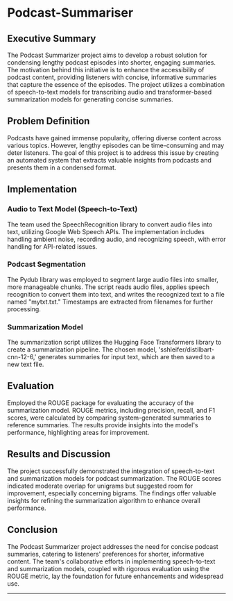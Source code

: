 # Podcast-Summariser

## Executive Summary

The Podcast Summarizer project aims to develop a robust solution for condensing lengthy podcast episodes into shorter, engaging summaries. The motivation behind this initiative is to enhance the accessibility of podcast content, providing listeners with concise, informative summaries that capture the essence of the episodes. The project utilizes a combination of speech-to-text models for transcribing audio and transformer-based summarization models for generating concise summaries.

## Problem Definition

Podcasts have gained immense popularity, offering diverse content across various topics. However, lengthy episodes can be time-consuming and may deter listeners. The goal of this project is to address this issue by creating an automated system that extracts valuable insights from podcasts and presents them in a condensed format.

## Implementation

### Audio to Text Model (Speech-to-Text)

The team used the SpeechRecognition library to convert audio files into text, utilizing Google Web Speech APIs. The implementation includes handling ambient noise, recording audio, and recognizing speech, with error handling for API-related issues.

### Podcast Segmentation

The Pydub library was employed to segment large audio files into smaller, more manageable chunks. The script reads audio files, applies speech recognition to convert them into text, and writes the recognized text to a file named "mytxt.txt." Timestamps are extracted from filenames for further processing.

### Summarization Model

The summarization script utilizes the Hugging Face Transformers library to create a summarization pipeline. The chosen model, 'sshleifer/distilbart-cnn-12-6,' generates summaries for input text, which are then saved to a new text file.

## Evaluation

Employed the ROUGE package for evaluating the accuracy of the summarization model. ROUGE metrics, including precision, recall, and F1 scores, were calculated by comparing system-generated summaries to reference summaries. The results provide insights into the model's performance, highlighting areas for improvement.

## Results and Discussion

The project successfully demonstrated the integration of speech-to-text and summarization models for podcast summarization. The ROUGE scores indicated moderate overlap for unigrams but suggested room for improvement, especially concerning bigrams. The findings offer valuable insights for refining the summarization algorithm to enhance overall performance.

## Conclusion

The Podcast Summarizer project addresses the need for concise podcast summaries, catering to listeners' preferences for shorter, informative content. The team's collaborative efforts in implementing speech-to-text and summarization models, coupled with rigorous evaluation using the ROUGE metric, lay the foundation for future enhancements and widespread use.

---
